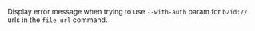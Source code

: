 Display error message when trying to use `--with-auth` param for `b2id://` urls in the `file url` command.
